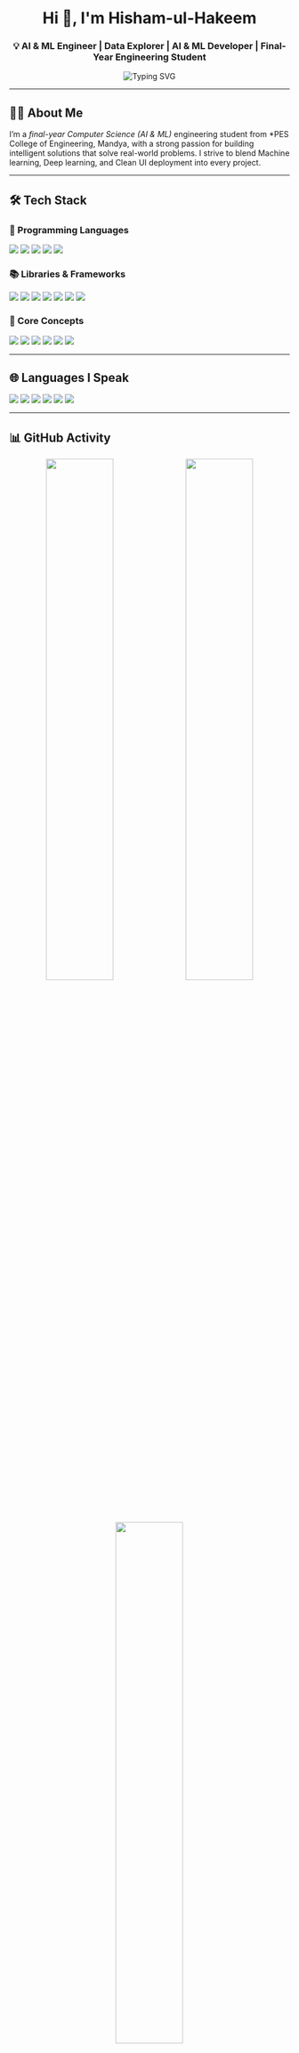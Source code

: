 <!-- README.md for Hisham-ul-Hakeem -->

<h1 align="center">Hi 👋, I'm Hisham-ul-Hakeem</h1>
<h3 align="center">💡 AI & ML Engineer | Data Explorer | AI & ML Developer | Final-Year Engineering Student</h3>

<p align="center">
  <img src="https://readme-typing-svg.demolab.com?font=Fira+Code&weight=500&pause=1000&color=36BCF7&center=true&vCenter=true&width=1000&lines=Creating+Impact+with+Code+%7C+ML+%7C+CV+%7C+NLP+%7C+JavaFX+%7C+AI+%7C+Deployment;Turning+Data+into+Smart+Solutions+%F0%9F%94%A1;Exploring+Possibilities+with+AI+%E2%9A%99%EF%B8%8F" alt="Typing SVG" />
</p>

---

## 🧑‍💻 About Me

I’m a *final-year Computer Science (AI & ML)* engineering student from *PES College of Engineering, Mandya, with a strong passion for building intelligent solutions that solve real-world problems. I strive to blend Machine learning, Deep learning, and Clean UI deployment into every project.

---

## 🛠 Tech Stack

### 🧾 Programming Languages
<p>
  <img src="https://img.shields.io/badge/Python-%2314354C?style=for-the-badge&logo=python&logoColor=yellow" />
  <img src="https://img.shields.io/badge/Java-%23ED8B00?style=for-the-badge&logo=java&logoColor=white" />
  <img src="https://img.shields.io/badge/C++-%2300599C?style=for-the-badge&logo=c%2B%2B&logoColor=white" />
  <img src="https://img.shields.io/badge/SQL-%2300748F?style=for-the-badge&logo=mysql&logoColor=white" />
  <img src="https://img.shields.io/badge/HTML5-%23E34F26?style=for-the-badge&logo=html5&logoColor=white" />
</p>

### 📚 Libraries & Frameworks
<p>
  <img src="https://img.shields.io/badge/scikit--learn-F7931E?style=for-the-badge&logo=scikit-learn&logoColor=white"/>
  <img src="https://img.shields.io/badge/TensorFlow-FF6F00?style=for-the-badge&logo=tensorflow&logoColor=white"/>
  <img src="https://img.shields.io/badge/Keras-D00000?style=for-the-badge&logo=keras&logoColor=white"/>
  <img src="https://img.shields.io/badge/Pandas-150458?style=for-the-badge&logo=pandas&logoColor=white"/>
  <img src="https://img.shields.io/badge/OpenCV-27338e?style=for-the-badge&logo=opencv&logoColor=white"/>
  <img src="https://img.shields.io/badge/Streamlit-FF4B4B?style=for-the-badge&logo=streamlit&logoColor=white"/>
  <img src="https://img.shields.io/badge/NLTK-9FBC60?style=for-the-badge&logo=nltk&logoColor=white"/>
</p>

### 🧠 Core Concepts
<p>
  <img src="https://img.shields.io/badge/Machine%20Learning-%2300C7B7?style=for-the-badge&logo=scikit-learn&logoColor=white" />
  <img src="https://img.shields.io/badge/Deep%20Learning-%23FF006E?style=for-the-badge&logo=tensorflow&logoColor=white" />
  <img src="https://img.shields.io/badge/Computer%20Vision-%23007ACC?style=for-the-badge&logo=opencv&logoColor=white" />
  <img src="https://img.shields.io/badge/NLP-%23CB3837?style=for-the-badge&logo=spacy&logoColor=white" />
  <img src="https://img.shields.io/badge/Model%20Deployment-%2300748F?style=for-the-badge&logo=flask&logoColor=white" />
  <img src="https://img.shields.io/badge/RAG%20%26%20GenAI-%236620EE?style=for-the-badge&logo=googlecolab&logoColor=white" />
</p>

---



## 🌐 Languages I Speak

<p>
  <img src="https://img.shields.io/badge/English-Fluent-blue?style=for-the-badge&logo=language&logoColor=white" />
  <img src="https://img.shields.io/badge/Hindi-Fluent-orange?style=for-the-badge&logo=language&logoColor=white" />
  <img src="https://img.shields.io/badge/Tamil-Fluent-yellow?style=for-the-badge&logo=language&logoColor=white" />
  <img src="https://img.shields.io/badge/Urdu-Fluent-green?style=for-the-badge&logo=language&logoColor=white" />
  <img src="https://img.shields.io/badge/Kannada-Conversational-purple?style=for-the-badge&logo=language&logoColor=white" />
  <img src="https://img.shields.io/badge/Malayalam-Conversational-teal?style=for-the-badge&logo=language&logoColor=white" />
</p>

---

## 📊 GitHub Activity

<p align="center">
  <img src="https://github-readme-stats.vercel.app/api?username=Hishamulhakeem&show_icons=true&theme=radical" width="49%" />
  <img src="https://github-readme-streak-stats.herokuapp.com/?user=Hishamulhakeem&theme=radical" width="49%" />
  <img src="https://github-readme-stats.vercel.app/api/top-langs/?username=Hishamulhakeem&layout=compact&theme=radical" width="49%" />
</p>

---

## 🤝 Let's Connect

<p align="left">
  <a href="mailto:hishamulhakeem4@gmail.com" target="_blank">
    <img src="https://img.shields.io/badge/Email-D14836?style=for-the-badge&logo=gmail&logoColor=white"/>
  </a>
  <a href="https://www.linkedin.com/in/hishamhakeem" target="_blank">
    <img src="https://img.shields.io/badge/LinkedIn-0A66C2?style=for-the-badge&logo=linkedin&logoColor=white"/>
  </a>
  <a href="https://github.com/Hishamulhakeem" target="_blank">
    <img src="https://img.shields.io/badge/GitHub-000000?style=for-the-badge&logo=github&logoColor=white"/>
  </a>
</p>

---

## 💬 Philosophy

> "Code with clarity. Build with intent. Deploy with pride."  
> "Great ideas are born where curiosity meets code."

⭐ Thanks for visiting! Star ⭐ your favorite repo or drop a message if we vibe on ideas!

